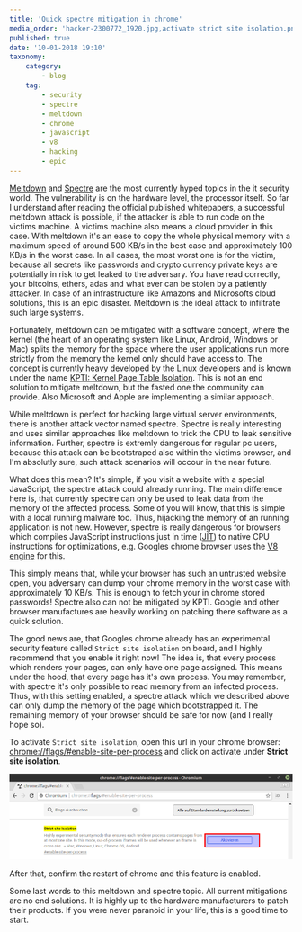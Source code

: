 ```yaml
---
title: 'Quick spectre mitigation in chrome'
media_order: 'hacker-2300772_1920.jpg,activate strict site isolation.png'
published: true
date: '10-01-2018 19:10'
taxonomy:
    category:
        - blog
    tag:
        - security
        - spectre
        - meltdown
        - chrome
        - javascript
        - v8
        - hacking
        - epic
---
```


[Meltdown](https://meltdownattack.com/) and [Spectre](https://meltdownattack.com/) are the most currently hyped topics in the it security world. The vulnerability is on the hardware level, the processor itself. So far I understand after reading the official published whitepapers, a successful meltdown attack is possible, if the attacker is able to run code on the victims machine. A victims machine also means a cloud provider in this case. With meltdown it's an ease to copy the whole physical memory with a maximum speed of around 500 KB/s in the best case and approximately 100 KB/s in the worst case. In all cases, the most worst one is for the victim, because all secrets like passwords and crypto currency private keys are potentially in risk to get leaked to the adversary. You have read correctly, your bitcoins, ethers, adas and what ever can be stolen by a patiently attacker. In case of an infrastructure like Amazons and
Microsofts cloud solutions, this is an epic disaster. Meltdown is the ideal attack to infiltrate such large systems.

Fortunately, meltdown can be mitigated with a software concept, where the kernel (the heart of an operating system like Linux, Android, Windows or Mac) splits the memory for the space where the user applications run more strictly from the memory the kernel only should have access to. The concept is currently heavy developed by the Linux developers and is known under the name [KPTI: Kernel Page Table Isolation](https://en.wikipedia.org/wiki/Kernel_page-table_isolation). This is not an end solution to mitigate meltdown, but the fasted one the community can provide. Also Microsoft and Apple are implementing a similar approach.

While meltdown is perfect for hacking large virtual server environments, there is another attack vector named spectre. Spectre is really interesting and uses similar approaches like meltdown to trick the CPU to leak sensitive information. Further, spectre is extremly dangerous for regular pc users, because this attack can be bootstraped also within the victims browser, and I'm absolutly sure, such attack scenarios will occour in the near future.

What does this mean? It's simple, if you visit a website with a special JavaScript, the spectre attack could already running. The main difference here is, that currently spectre can only be used to leak data from the memory of the affected process. Some of you will know, that this is simple with a local running malware too. Thus, hijacking the memory of an running application is not new. However, spectre is really dangerous for browsers which compiles JavaScript instructions just in time ([JIT](https://en.wikipedia.org/wiki/Just-in-time_compilation)) to native CPU instructions for optimizations, e.g. Googles chrome browser uses the [V8 engine](https://developers.google.com/v8/) for this.

This simply means that, while your browser has such an untrusted website open, you adversary can dump your chrome memory in the worst case with approximately 10 KB/s. This is enough to fetch your in chrome stored passwords! Spectre also can not be mitigated by KPTI. Google and other browser manufactures are heavily working on patching there software as a quick solution.

The good news are, that Googles chrome already has an experimental security feature called `Strict site isolation` on board, and I highly recommend that you enable it right now! The idea is, that every process which renders your pages, can only have one page assigned. This means under the hood, that every page has it's own process. You may remember, with spectre it's only possible to read memory from an infected process. Thus, with this setting enabled, a spectre attack which we described above can only dump the memory of the page which bootstrapped it. The remaining memory of your browser should be safe for now (and I really hope so).

To activate `Strict site isolation`, open this url in your chrome browser: [chrome://flags/#enable-site-per-process](chrome://flags/#enable-site-per-process) and click on activate under **Strict site isolation**.

![activate strict site isolation](activate%20strict%20site%20isolation.png)

After that, confirm the restart of chrome and this feature is enabled.

Some last words to this meltdown and spectre topic. All current mitigations are no end solutions. It is highly up to the hardware manufacturers to patch their products. If you were never paranoid in your life, this is a good time to start.